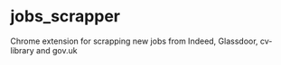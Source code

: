 # jobs_scrapper
Chrome extension for scrapping new jobs from Indeed, Glassdoor, cv-library and gov.uk

